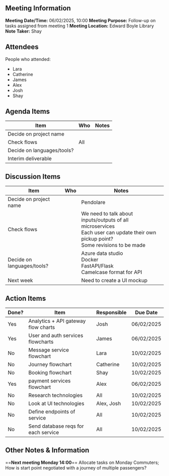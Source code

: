 ## Meeting Information
**Meeting Date/Time:** 06/02/2025, 10:00
**Meeting Purpose:** Follow-up on tasks assigned from meeting 1
**Meeting Location:** Edward Boyle Library
**Note Taker:** Shay
## Attendees
People who attended:
- Lara
- Catherine
- James
- Alex
- Josh
- Shay

## Agenda Items
| **Item**                   | **Who** | **Notes** |
| -------------------------- | ------- | --------- |
| Decide on project name     |         |           |
| Check flows                | All     |           |
| Decide on languages/tools? |         |           |
| Interim deliverable        |         |           |

## Discussion Items
| **Item**                   | **Who** | **Notes**                                                                                                                              |
| -------------------------- | ------- | -------------------------------------------------------------------------------------------------------------------------------------- |
| Decide on project name     |         | Pendolare                                                                                                                              |
| Check flows                |         | We need to talk about inputs/outputs of all microservices<br>Each user can update their own pickup point?<br>Some revisions to be made |
| Decide on languages/tools? |         | Azure data studio<br>Docker<br>FastAPI/Flask<br>Camelcase format for API                                                               |
| Next week                  |         | Need to create a UI mockup                                                                                                             |

## Action Items
| Done? | Item                                | Responsible | Due Date   |
| ----- | ----------------------------------- | ----------- | ---------- |
| Yes   | Analytics + API gateway flow charts | Josh        | 06/02/2025 |
| Yes   | User and auth services flowcharts   | James       | 06/02/2025 |
| No    | Message service flowchart           | Lara        | 10/02/2025 |
| No    | Journey flowchart                   | Catherine   | 10/02/2025 |
| No    | Booking flowchart                   | Shay        | 10/02/2025 |
| Yes   | payment services flowchart          | Alex        | 06/02/2025 |
| No    | Research technologies               | All         | 10/02/2025 |
| No    | Look at UI technologies             | Alex, Josh  | 10/02/2025 |
| No    | Define endpoints of service         | All         | 10/02/2025 |
| No    | Send database reqs for each service | All         | 10/02/2025 |


## Other Notes & Information
==**Next meeting Monday 14:00**==
Allocate tasks on Monday 
Commuters; How is start point negotiated with a journey of multiple passengers?
